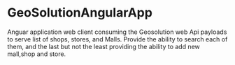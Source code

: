 # GeoSolutionAngularApp
Anguar application web client consuming the Geosolution web Api payloads to serve list of shops, stores, and Malls. Provide the ability to search each of them, and the last but not the least providing the ability to add new mall,shop and store.
